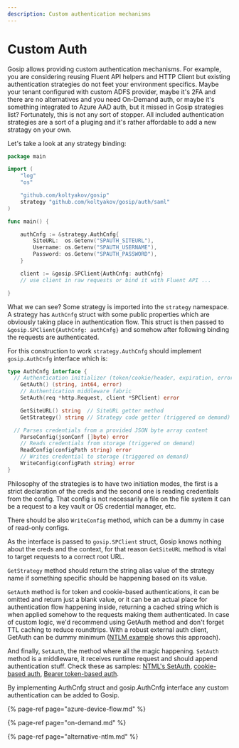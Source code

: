 ```yaml
---
description: Custom authentication mechanisms
---
```


# Custom Auth

Gosip allows providing custom authentication mechanisms. For example, you are considering reusing Fluent API helpers and HTTP Client but existing authentication strategies do not feet your environment specifics. Maybe your tenant configured with custom ADFS provider, maybe it's 2FA and there are no alternatives and you need On-Demand auth, or maybe it's something integrated to Azure AAD auth, but it missed in Gosip strategies list? Fortunately, this is not any sort of stopper. All included authentication strategies are a sort of a pluging and it's rather affordable to add a new stratagy on your own.

Let's take a look at any strategy binding:

```go
package main

import (
	"log"
	"os"

	"github.com/koltyakov/gosip"
	strategy "github.com/koltyakov/gosip/auth/saml"
)

func main() {

	authCnfg := &strategy.AuthCnfg{
		SiteURL:  os.Getenv("SPAUTH_SITEURL"),
		Username: os.Getenv("SPAUTH_USERNAME"),
 		Password: os.Getenv("SPAUTH_PASSWORD"),
	}

	client := &gosip.SPClient{AuthCnfg: authCnfg}
	// use client in raw requests or bind it with Fluent API ...

}
```

What we can see? Some strategy is imported into the `strategy` namespace. A strategy has `AuthCnfg` struct with some public properties which are obviously taking place in authentication flow. This struct is then passed to `&gosip.SPClient{AuthCnfg: authCnfg}` and somehow after following binding the requests are authenticated.

For this construction to work `strategy.AuthCnfg` should implement `gosip.AuthCnfg` interface which is:

```go
type AuthCnfg interface {
  // Authentication initializer (token/cookie/header, expiration, error)
	GetAuth() (string, int64, error)
	// Authentication middleware fabric
	SetAuth(req *http.Request, client *SPClient) error

	GetSiteURL() string  // SiteURL getter method
	GetStrategy() string // Strategy code getter (triggered on demand)

  // Parses credentials from a provided JSON byte array content
	ParseConfig(jsonConf []byte) error
	// Reads credentials from storage (triggered on demand)
	ReadConfig(configPath string) error
	// Writes credential to storage (triggered on demand)
	WriteConfig(configPath string) error
}
```

Philosophy of the strategies is to have two initiation modes, the first is a strict declaration of the creds and the second one is reading credentials from the config. That config is not necessarily a file on the file system it can be a request to a key vault or OS credential manager, etc.

There should be also `WriteConfig` method, which can be a dummy in case of read-only configs.

As the interface is passed to `gosip.SPClient` struct, Gosip knows nothing about the creds and the context, for that reason `GetSiteURL` method is vital to target requests to a correct root URL.

`GetStrategy` method should return the string alias value of the strategy name if something specific should be happening based on its value.

`GetAuth` method is for token and cookie-based authentications, it can be omitted and return just a blank value, or it can be an actual place for authentication flow happening inside, returning a cached string which is when applied somehow to the requests making them authenticated. In case of custom logic, we'd recommend using GetAuth method and don't forget TTL caching to reduce roundtrips. With a robust external auth client, GetAuth can be dummy minimum \([NTLM example](https://github.com/koltyakov/gosip/blob/915876dc1a96ddb8db5b8ed7c403a92608db3f05/auth/ntlm/helpers.go#L15) shows this approach\).

And finally, `SetAuth`, the method where all the magic happening. `SetAuth` method is a middleware, it receives runtime request and should append authentication stuff. Check these as samples: [NTML's SetAuth](https://github.com/koltyakov/gosip/blob/915876dc1a96ddb8db5b8ed7c403a92608db3f05/auth/ntlm/auth.go#L109), [cookie-based auth](https://github.com/koltyakov/gosip/blob/915876dc1a96ddb8db5b8ed7c403a92608db3f05/auth/saml/auth.go#L94),  [Bearer token-based auth](https://github.com/koltyakov/gosip/blob/915876dc1a96ddb8db5b8ed7c403a92608db3f05/auth/addin/auth.go#L96).

By implementing AuthCnfg struct and gosip.AuthCnfg interface any custom authentication can be added to Gosip. 

{% page-ref page="azure-device-flow.md" %}

{% page-ref page="on-demand.md" %}

{% page-ref page="alternative-ntlm.md" %}

